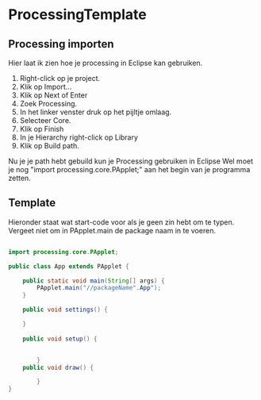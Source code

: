 # ProcessingTemplate

## Processing importen
Hier laat ik zien hoe je processing in Eclipse kan gebruiken.

<ol> 
	<li>Right-click op je project.</li>
	<li>Klik op Import...</li>
	<li>Klik op Next of Enter</li>
	<li>Zoek Processing.</li>
	<li>In het linker venster druk op het pijltje omlaag.</li>
	<li>Selecteer Core.</li>
	<li>Klik op Finish</li>
	<li>In je Hierarchy right-click op Library</li>
	<li>Klik op Build path.</li>
</ol>
<p>
Nu je je path hebt gebuild kun je Processing gebruiken in Eclipse Wel moet je nog "import processing.core.PApplet;" aan het begin van je programma zetten.
</p>

## Template
<p>Hieronder staat wat start-code voor als je geen zin hebt om te typen.
Vergeet niet om in PApplet.main de package naam in te voeren.
</p>

```java

import processing.core.PApplet;

public class App extends PApplet {

	public static void main(String[] args) {
		PApplet.main("//packageName".App");
	}

	public void settings() {

	}
	
	public void setup() {


		}
	public void draw() {

		}
}
```
